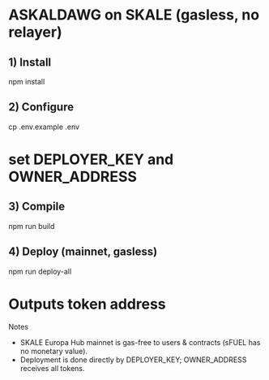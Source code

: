 # ASKALDAWG on SKALE (gasless, no relayer)


## 1) Install
npm install


## 2) Configure
cp .env.example .env
# set DEPLOYER_KEY and OWNER_ADDRESS


## 3) Compile
npm run build


## 4) Deploy (mainnet, gasless)
npm run deploy-all
# Outputs token address


Notes
- SKALE Europa Hub mainnet is gas-free to users & contracts (sFUEL has no monetary value).
- Deployment is done directly by DEPLOYER_KEY; OWNER_ADDRESS receives all tokens.
